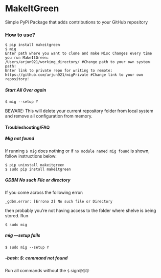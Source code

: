 # MakeItGreen
Simple PyPi Package that adds contributions to your GitHub repository

### How to use?

```
$ pip install makeitgreen
$ mig
Enter path where you want to clone and make Misc Changes every time you run MakeItGreen:
/Users/arjun921/working_directory/ #Change path to your own system path!
Enter link to private repo for writing to remote:
https://github.com/arjun921/migPrivate #Change link to your own repository!
```
##### Start All Over again

 ```
$ mig --setup Y
 ```

BEWARE: This will delete your current repository folder from local system and remove all configuration from memory.



#### Troubleshooting/FAQ

##### Mig not found

If running `$ mig` does nothing or if `no module named mig found` is shown, follow instructions below:

```
$ pip uninstall makeitgreen
$ sudo pip install makeitgreen
```



##### GDBM No such File or directory 

If you come across the following error:

```
_gdbm.error: [Errono 2] No such file or Directory
```

then probably you're not having access to the folder where shelve is being stored. Run

```
$ sudo mig
```



##### mig —setup fails

```
$ sudo mig --setup Y
```



##### -bash: $: command not found

Run all commands without the `$` sign🙄🙄🙄

